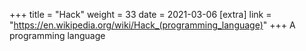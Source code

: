+++
title = "Hack"
weight = 33
date = 2021-03-06
[extra]
link = "https://en.wikipedia.org/wiki/Hack_(programming_language)"
+++
A programming language


